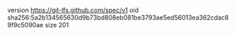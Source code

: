 version https://git-lfs.github.com/spec/v1
oid sha256:5a2b134565630d9b73bd808eb081be3793ae5ed56013ea362cdac89f9c5090ae
size 201
